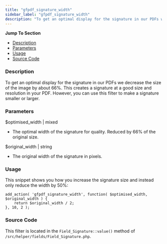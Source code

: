 ```yaml
---
title: "gfpdf_signature_width"
sidebar_label: "gfpdf_signature_width"
description: "To get an optimal display for the signature in our PDFs we decrease the size of the image by a 66%. Use this filter to change that."
---
```


**Jump To Section**

* [Description](#description)
* [Parameters](#parameters)
* [Usage](#usage)
* [Source Code](#source-code)

### Description 

To get an optimal display for the signature in our PDFs we decrease the size of the image by about 66%. This creates a signature at a good size and resolution in your PDF. However, you can use this filter to make a signature smaller or larger. 

### Parameters 

$optimised_width | mixed
*  The optimal width of the signature for quality. Reduced by 66% of the original size.

$original_width | string
*  The original width of the signature in pixels.

### Usage 

This snippet shows you how you increase the signature size and instead only reduce the width by 50%:

```.language-php
add_action( 'gfpdf_signature_width', function( $optimised_width, $original_width ) {
	return $original_width / 2;
}, 10, 2 );
```

### Source Code 

This filter is located in the `Field_Signature::value()` method of `/src/helper/fields/Field_Signature.php`.
